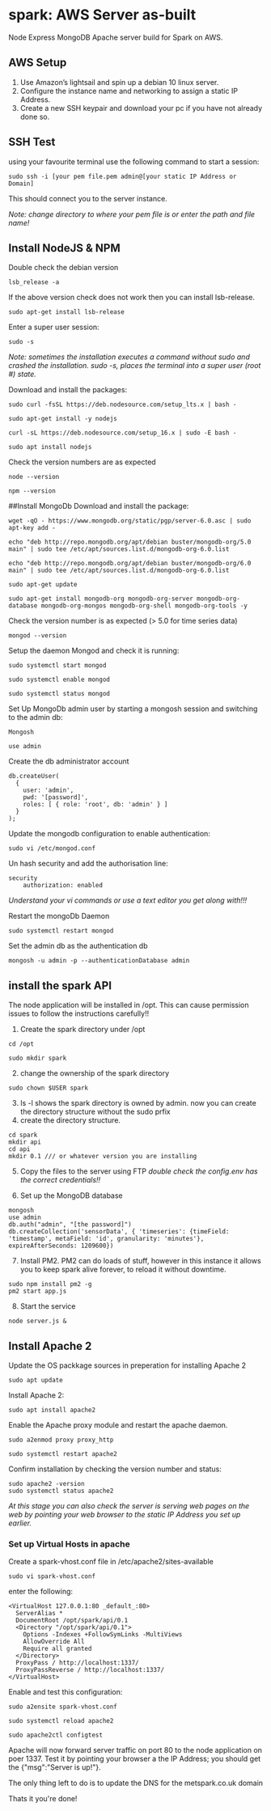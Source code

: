 # spark: AWS Server as-built
Node Express MongoDB Apache  server build for Spark on AWS.

## AWS Setup
1. Use Amazon’s lightsail and spin up a debian 10 linux server.
2. Configure the instance name and networking to assign a static IP Address.
3. Create a new SSH keypair and download your pc if you have not already done so.

## SSH Test
using your favourite terminal use the following command to start a session:
```
sudo ssh -i [your pem file.pem admin@[your static IP Address or Domain]
```
This should connect you to the server instance.

*Note: change directory to where your pem file is or enter the path and file name!*

## Install NodeJS & NPM
Double check the debian version
```
lsb_release -a
```

If the above version check does not work then you can install lsb-release.
```
sudo apt-get install lsb-release
```

Enter a super user session:
```
sudo -s
```
*Note: sometimes the installation executes a command without sudo and crashed the installation. sudo -s, places the terminal into a super user (root #) state.*

Download and install the packages:
```
sudo curl -fsSL https://deb.nodesource.com/setup_lts.x | bash -

sudo apt-get install -y nodejs

curl -sL https://deb.nodesource.com/setup_16.x | sudo -E bash -

sudo apt install nodejs
```

Check the version numbers are as expected
```
node --version

npm --version
```

##Install MongoDb
Download and install the package:
```
wget -qO - https://www.mongodb.org/static/pgp/server-6.0.asc | sudo apt-key add -

echo "deb http://repo.mongodb.org/apt/debian buster/mongodb-org/5.0 main" | sudo tee /etc/apt/sources.list.d/mongodb-org-6.0.list

echo "deb http://repo.mongodb.org/apt/debian buster/mongodb-org/6.0 main" | sudo tee /etc/apt/sources.list.d/mongodb-org-6.0.list

sudo apt-get update

sudo apt-get install mongodb-org mongodb-org-server mongodb-org-database mongodb-org-mongos mongodb-org-shell mongodb-org-tools -y
```

Check the version number is as expected (> 5.0 for time series data)
```
mongod --version
```
Setup the daemon Mongod and check it is running:
```
sudo systemctl start mongod

sudo systemctl enable mongod

sudo systemctl status mongod
```


Set Up MongoDb admin user by starting a mongosh session and switching to the admin db:
```
Mongosh

use admin
```
Create the db administrator account
```
db.createUser(
  {
    user: 'admin',
    pwd: '[password]',
    roles: [ { role: 'root', db: 'admin' } ]
  }
);
```

Update the mongodb configuration to enable authentication:
```
sudo vi /etc/mongod.conf
```
Un hash security and add the authorisation line:
```
security
    authorization: enabled
```
*Understand your vi commands or use a text editor you get along with!!!*

Restart the mongoDb Daemon
```
sudo systemctl restart mongod
```

Set the admin db as the authentication db
```
mongosh -u admin -p --authenticationDatabase admin
```
## install the spark API
The node application will be installed in /opt. This can cause permission issues to follow the instructions carefully!!

1. Create the spark directory under /opt
```
cd /opt

sudo mkdir spark
```
2. change the ownership of the spark directory
```
sudo chown $USER spark
```
3. ls -l shows the spark directory is owned by admin. now you can create the directory structure without the sudo prfix
4. create the directory structure.
```
cd spark
mkdir api
cd api
mkdir 0.1 /// or whatever version you are installing
```
5. Copy the files to the server using FTP
*double check the config.env has the correct credentials!!*

6. Set up the MongoDB database
```
mongosh
use admin
db.auth("admin", "[the password]")
db.createCollection('sensorData', { 'timeseries': {timeField: 'timestamp', metaField: 'id', granularity: 'minutes'}, expireAfterSeconds: 1209600})
```
7. Install PM2.
PM2 can do loads of stuff, however in this instance it allows you to keep spark alive forever, to reload it without downtime.
```
sudo npm install pm2 -g
pm2 start app.js
```

8. Start the service
```
node server.js &
```

## Install Apache 2
Update the OS packkage sources in preperation for installing Apache 2
```
sudo apt update
```
Install Apache 2:
```
sudo apt install apache2
```
Enable the Apache proxy module and restart the apache daemon.
```
sudo a2enmod proxy proxy_http

sudo systemctl restart apache2
```

Confirm installation by checking the version number and status:
```
sudo apache2 -version
sudo systemctl status apache2
```
*At this stage you can also check the server is serving web pages on the web by pointing your web browser to the static IP Address you set up earlier.*

### Set up Virtual Hosts in apache

Create a spark-vhost.conf file in /etc/apache2/sites-available
```
sudo vi spark-vhost.conf
```
enter the following:
```
<VirtualHost 127.0.0.1:80 _default_:80>
  ServerAlias *
  DocumentRoot /opt/spark/api/0.1
  <Directory "/opt/spark/api/0.1">
    Options -Indexes +FollowSymLinks -MultiViews
    AllowOverride All
    Require all granted
  </Directory>
  ProxyPass / http://localhost:1337/
  ProxyPassReverse / http://localhost:1337/
</VirtualHost>
```
Enable and test this configuration:
```
sudo a2ensite spark-vhost.conf

sudo systemctl reload apache2

sudo apache2ctl configtest
```
Apache will now forward server traffic on port 80 to the node application on poer 1337. Test it by pointing your browser a the IP Address; you should get the {"msg":"Server is up!"}.

The only thing left to do is to update the DNS for the metspark.co.uk domain

Thats it you're done!